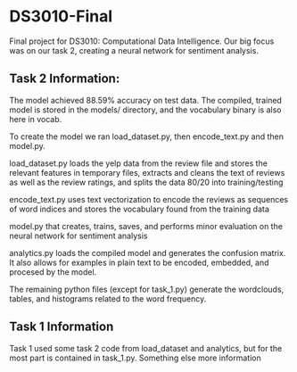 # DS3010-Final
Final project for DS3010: Computational Data Intelligence. Our big focus was on our task 2, creating a neural network for sentiment analysis.

## Task 2 Information:

The model achieved 88.59% accuracy on test data. The compiled, trained model is stored in the models/ directory, and the vocabulary binary is also here in vocab. 

To create the model we ran load_dataset.py, then encode_text.py and then model.py.

load_dataset.py loads the yelp data from the review file and stores the relevant features in temporary files, extracts and cleans the text of reviews as well as the review ratings, and splits the data 80/20 into training/testing

encode_text.py uses text vectorization to encode the reviews as sequences of word indices and stores the vocabulary found from the training data

model.py that creates, trains, saves, and performs minor evaluation on the neural network for sentiment analysis

analytics.py loads the compiled model and generates the confusion matrix. It also allows for examples in plain text to be encoded, embedded, and procesed by the model.

The remaining python files (except for task_1.py) generate the wordclouds, tables, and histograms related to the word frequency.

## Task 1 Information

Task 1 used some task 2 code from load_dataset and analytics, but for the most part is contained in task_1.py. Something else more information
